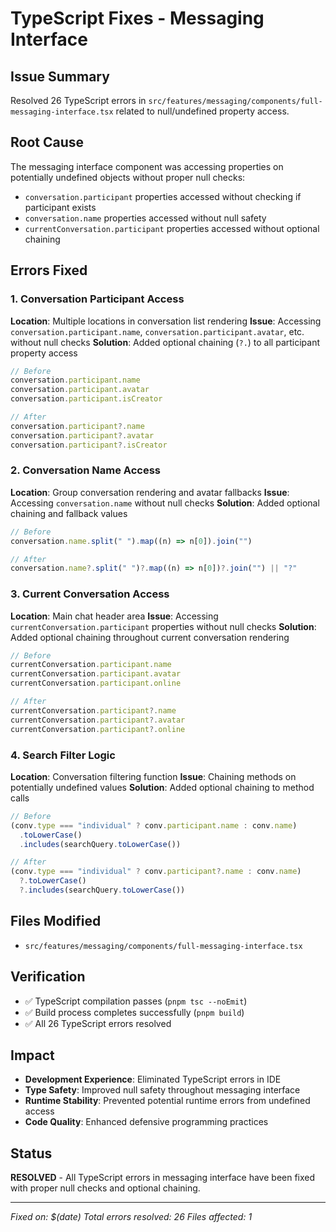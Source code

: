# TypeScript Fixes - Messaging Interface

## Issue Summary
Resolved 26 TypeScript errors in `src/features/messaging/components/full-messaging-interface.tsx` related to null/undefined property access.

## Root Cause
The messaging interface component was accessing properties on potentially undefined objects without proper null checks:
- `conversation.participant` properties accessed without checking if participant exists
- `conversation.name` properties accessed without null safety
- `currentConversation.participant` properties accessed without optional chaining

## Errors Fixed

### 1. Conversation Participant Access
**Location**: Multiple locations in conversation list rendering
**Issue**: Accessing `conversation.participant.name`, `conversation.participant.avatar`, etc. without null checks
**Solution**: Added optional chaining (`?.`) to all participant property access

```typescript
// Before
conversation.participant.name
conversation.participant.avatar
conversation.participant.isCreator

// After  
conversation.participant?.name
conversation.participant?.avatar
conversation.participant?.isCreator
```

### 2. Conversation Name Access
**Location**: Group conversation rendering and avatar fallbacks
**Issue**: Accessing `conversation.name` without null checks
**Solution**: Added optional chaining and fallback values

```typescript
// Before
conversation.name.split(" ").map((n) => n[0]).join("")

// After
conversation.name?.split(" ")?.map((n) => n[0])?.join("") || "?"
```

### 3. Current Conversation Access
**Location**: Main chat header area
**Issue**: Accessing `currentConversation.participant` properties without null checks
**Solution**: Added optional chaining throughout current conversation rendering

```typescript
// Before
currentConversation.participant.name
currentConversation.participant.avatar
currentConversation.participant.online

// After
currentConversation.participant?.name
currentConversation.participant?.avatar
currentConversation.participant?.online
```

### 4. Search Filter Logic
**Location**: Conversation filtering function
**Issue**: Chaining methods on potentially undefined values
**Solution**: Added optional chaining to method calls

```typescript
// Before
(conv.type === "individual" ? conv.participant.name : conv.name)
  .toLowerCase()
  .includes(searchQuery.toLowerCase())

// After
(conv.type === "individual" ? conv.participant?.name : conv.name)
  ?.toLowerCase()
  ?.includes(searchQuery.toLowerCase())
```

## Files Modified
- `src/features/messaging/components/full-messaging-interface.tsx`

## Verification
- ✅ TypeScript compilation passes (`pnpm tsc --noEmit`)
- ✅ Build process completes successfully (`pnpm build`)
- ✅ All 26 TypeScript errors resolved

## Impact
- **Development Experience**: Eliminated TypeScript errors in IDE
- **Type Safety**: Improved null safety throughout messaging interface
- **Runtime Stability**: Prevented potential runtime errors from undefined access
- **Code Quality**: Enhanced defensive programming practices

## Status
**RESOLVED** - All TypeScript errors in messaging interface have been fixed with proper null checks and optional chaining.

---
*Fixed on: $(date)*
*Total errors resolved: 26*
*Files affected: 1*